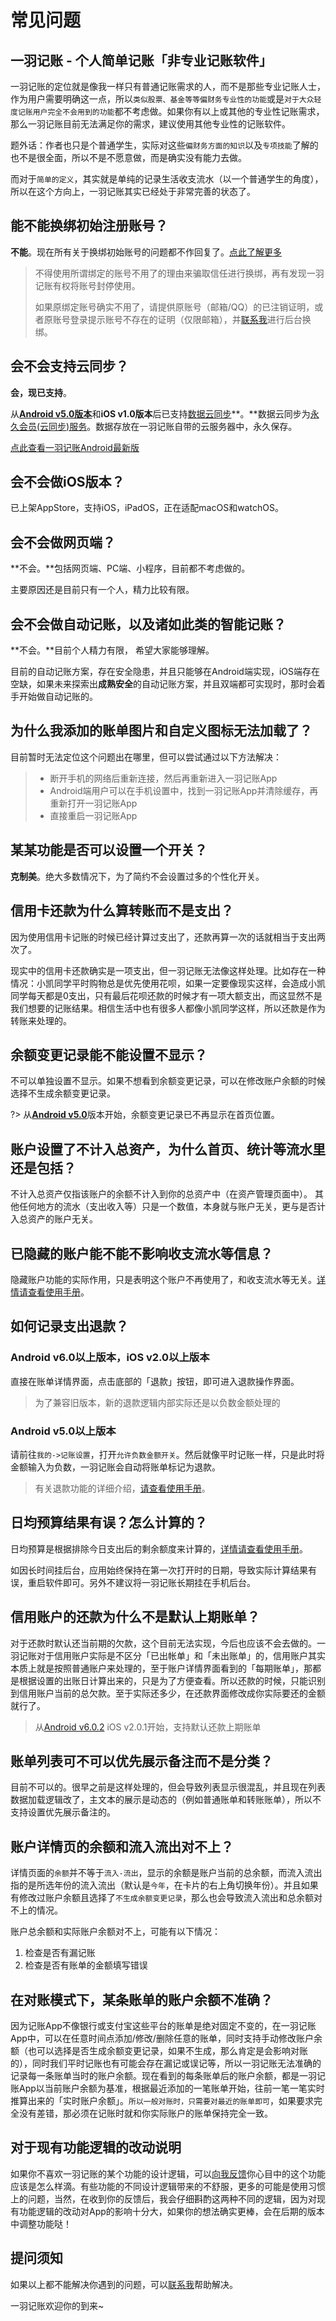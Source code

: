 # 常见问题

## 一羽记账 \- 个人简单记账「非专业记账软件」

一羽记账的定位就是像我一样只有普通记账需求的人，而不是那些专业记账人士，作为用户需要明确这一点，所以`类似股票、基金等等偏财务专业性的功能`或是`对于大众轻度记账用户完全不会用到的功能`都不考虑做。如果你有以上或其他的专业性记账需求，那么一羽记账目前无法满足你的需求，建议使用其他专业性的记账软件。

题外话：作者也只是个普通学生，实际对这些`偏财务方面的知识`以及`专项技能`了解的也不是很全面，所以不是不愿意做，而是确实没有能力去做。

而对于`简单的定义`，其实就是单纯的记录生活收支流水（以一个普通学生的角度），所以在这个方向上，一羽记账其实已经处于非常完善的状态了。

## 能不能换绑初始注册账号？

**不能**。现在所有关于换绑初始账号的问题都不作回复了。[点此了解更多](doc/other/account-secure.md#init-account)

> 不得使用所谓绑定的账号不用了的理由来骗取信任进行换绑，再有发现一羽记账有权将账号封停使用。
>
> 如果原绑定账号确实不用了，请提供原账号（邮箱/QQ）的已注销证明，或者原账号登录提示账号不存在的证明（仅限邮箱），并[联系我](doc/other/contact.md)进行后台换绑。

## 会不会支持云同步？

**会，现已支持**。

从[**Android v5.0版本**](https://www.coolapk.com/apk/kylec.me.lightbookkeeping)和**iOS v1.0版本**后已支持[数据云同步](doc/other/about-sync.md)**。**数据云同步为[永久会员(云同步)服务](doc/other/about-sync.md)。数据存放在一羽记账自带的云服务器中，永久保存。

[点此查看一羽记账Android最新版](https://www.coolapk.com/apk/kylec.me.lightbookkeeping)

## 会不会做iOS版本？

已上架AppStore，支持iOS，iPadOS，正在适配macOS和watchOS。

## 会不会做网页端？

**不会。**包括网页端、PC端、小程序，目前都不考虑做的。

主要原因还是目前只有一个人，精力比较有限。

## 会不会做自动记账，以及诸如此类的智能记账？

**不会。**目前个人精力有限， 希望大家能够理解。

目前的自动记账方案，存在安全隐患，并且只能够在Android端实现，iOS端存在空缺，如果未来探索出**成熟安全**的自动记账方案，并且双端都可实现时，那时会着手开始做自动记账的。

## 为什么我添加的账单图片和自定义图标无法加载了？

目前暂时无法定位这个问题出在哪里，但可以尝试通过以下方法解决：

> * 断开手机的网络后重新连接，然后再重新进入一羽记账App
> * Android端用户可以在手机设置中，找到一羽记账App并清除缓存，再重新打开一羽记账App
> * 直接重启一羽记账App

## 某某功能是否可以设置一个开关？

**克制美**。绝大多数情况下，为了简约不会设置过多的个性化开关。

## 信用卡还款为什么算转账而不是支出？

因为使用信用卡记账的时候已经计算过支出了，还款再算一次的话就相当于支出两次了。

现实中的信用卡还款确实是一项支出，但一羽记账无法像这样处理。比如存在一种情况：小凯同学平时购物总是优先使用花呗，如果一定要像现实这样，会造成小凯同学每天都是0支出，只有最后花呗还款的时候才有一项大额支出，而这显然不是我们想要的记账结果。相信生活中也有很多人都像小凯同学这样，所以还款是作为转账来处理的。

## 余额变更记录能不能设置不显示？

不可以单独设置不显示。如果不想看到余额变更记录，可以在修改账户余额的时候选择不生成余额变更记录。

?> 从[**Android v5.0**](https://www.coolapk.com/apk/kylec.me.lightbookkeeping)版本开始，余额变更记录已不再显示在首页位置。

## 账户设置了不计入总资产，为什么首页、统计等流水里还是包括？

不计入总资产仅指该账户的余额不计入到你的总资产中（在资产管理页面中）。 其他任何地方的流水（支出收入等）只是一个数值，本身就与账户无关，更与是否计入总资产的账户无关。

## 已隐藏的账户能不能不影响收支流水等信息？

隐藏账户功能的实际作用，只是表明这个账户不再使用了，和收支流水等无关。[详情请查看使用手册](doc/func/asset.md#hidden-asset)。

## 如何记录支出退款？

### Android v6.0以上版本，iOS v2.0以上版本

直接在账单详情界面，点击底部的「退款」按钮，即可进入退款操作界面。

> 为了兼容旧版本，新的退款逻辑内部实际还是以负数金额处理的

### Android v5.0以上版本

请前往`我的->记账设置`，打开`允许负数金额开关`。然后就像平时记账一样，只是此时将金额输入为负数，一羽记账会自动将账单标记为退款。

>  有关退款功能的详细介绍，[请查看使用手册](doc/func/refund.md)。

## 日均预算结果有误？怎么计算的？

日均预算是根据排除今日支出后的剩余额度来计算的，[详情请查看使用手册](doc/func/budget.md#remain-daily-average)。

如因长时间挂后台，应用始终保持在第一次打开时的日期，导致实际计算结果有误，重启软件即可。另外不建议将一羽记账长期挂在手机后台。

## 信用账户的还款为什么不是默认上期账单？

对于还款时默认还当前期的欠款，这个目前无法实现，今后也应该不会去做的。一羽记账对于信用账户实际是不区分「已出帐单」和「未出账单」的，信用账户其实本质上就是按照普通账户来处理的，至于账户详情界面看到的「每期账单」，那都是根据设置的出账日计算出来的，只是为了方便查看。所以还款的时候，只能识别到信用账户当前的总欠款。至于实际还多少，在还款界面修改成你实际要还的金额就行了。

> 从[Android v6.0.2](https://www.coolapk.com/apk/kylec.me.lightbookkeeping) iOS v2.0.1开始，支持默认还款上期账单

## 账单列表可不可以优先展示备注而不是分类？

目前不可以的。很早之前是这样处理的，但会导致列表显示很混乱，并且现在列表数据加载逻辑改了，主文本的展示是动态的（例如普通账单和转账账单），所以不支持设置优先展示备注的。

## 账户详情页的余额和流入流出对不上？

详情页面的`余额`并不等于`流入-流出`，显示的余额是账户当前的总余额，而流入流出指的是所选年份的流入流出（默认是`今年`，在卡片的右上角切换年份）。并且如果有修改过账户余额且选择了`不生成余额变更记录`，那么也会导致流入流出和总余额对不上的情况。

账户总余额和实际账户余额对不上，可能有以下情况：

1. 检查是否有漏记账
2. 检查是否有账单的金额填写错误

## 在对账模式下，某条账单的账户余额不准确？

因为记账App不像银行或支付宝这些平台的账单是绝对固定不变的，在一羽记账App中，可以在任意时间点添加/修改/删除任意的账单，同时支持手动修改账户余额（也可以选择是否生成余额变更记录，如果不生成，那么肯定是会影响对账的），同时我们平时记账也有可能会存在漏记或误记等，所以一羽记账无法准确的记录每一条账单当时的账户余额。现在看到的每条账单后的账户余额，都是一羽记账App以当前账户余额为基准，根据最近添加的一笔账单开始，往前一笔一笔实时推算出来的「实时账户余额」。`所以一般对账时，只需要对最近的账单即可`，如果要求完全没有差错，那必须在记账时就和你实际账户的账单保持完全一致。

## 对于现有功能逻辑的改动说明

如果你不喜欢一羽记账的某个功能的设计逻辑，可以[向我反馈](doc/other/contact.md)你心目中的这个功能应该是怎么样滴。有些功能的不同设计逻辑带来的不舒服，更多的可能是使用习惯上的问题，当然，在收到你的反馈后，我会仔细斟酌这两种不同的逻辑，因为对现有功能逻辑的改动对App的影响十分大，如果你的想法确实更棒，会在后期的版本中调整功能哒！

## 提问须知

如果以上都不能解决你遇到的问题，可以[联系我](doc/other/contact.md)帮助解决。

一羽记账欢迎你的到来~